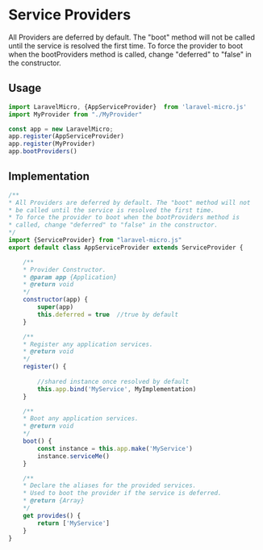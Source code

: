 # Service Providers
All Providers are deferred by default. The "boot" method will not 
be called until the service is resolved the first time.
To force the provider to boot when the bootProviders method is 
called, change "deferred" to "false" in the constructor.

## Usage
```javascript
import LaravelMicro, {AppServiceProvider}  from 'laravel-micro.js'
import MyProvider from "./MyProvider"

const app = new LaravelMicro;
app.register(AppServiceProvider)
app.register(MyProvider)
app.bootProviders()
```

## Implementation
```javascript
/**
* All Providers are deferred by default. The "boot" method will not 
* be called until the service is resolved the first time.
* To force the provider to boot when the bootProviders method is 
* called, change "deferred" to "false" in the constructor.
*/
import {ServiceProvider} from "laravel-micro.js"
export default class AppServiceProvider extends ServiceProvider {

	/**
	* Provider Constructor.
	* @param app {Application}
	* @return void
	*/
	constructor(app) {
		super(app)
		this.deferred = true  //true by default
	}

	/**
	* Register any application services.
	* @return void
	*/
	register() {
	
		//shared instance once resolved by default
		this.app.bind('MyService', MyImplementation) 
	}

	/**
	* Boot any application services.
	* @return void
	*/
	boot() {
		const instance = this.app.make('MyService')
		instance.serviceMe()
	}

	/**
	* Declare the aliases for the provided services.
	* Used to boot the provider if the service is deferred.
	* @return {Array}
	*/
	get provides() {
		return ['MyService']
	}
}
```